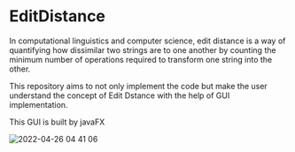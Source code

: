 # EditDistance
In computational linguistics and computer science, edit distance is a way of quantifying how dissimilar two strings are to one another by counting the minimum number of operations required to transform one string into the other.

This repository aims to not only implement the code but make the user understand the concept of Edit Dstance with the help of GUI implementation.

This GUI is built by javaFX


![2022-04-26 04 41 06](https://user-images.githubusercontent.com/87767242/165162309-d8771b01-6d17-4263-a3d2-9fb2cbf1d110.png)
